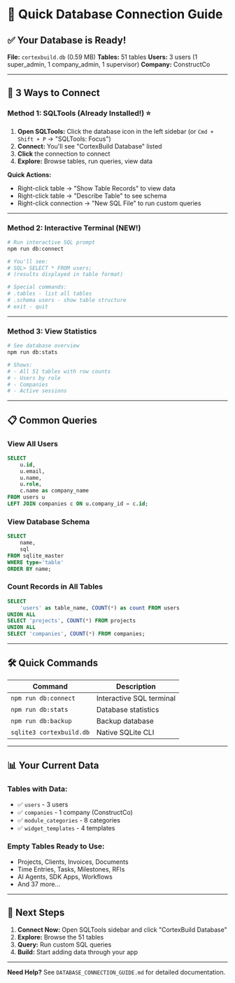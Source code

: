 # 🎯 Quick Database Connection Guide

## ✅ Your Database is Ready!

**File:** `cortexbuild.db` (0.59 MB)
**Tables:** 51 tables
**Users:** 3 users (1 super_admin, 1 company_admin, 1 supervisor)
**Company:** ConstructCo

---

## 🚀 3 Ways to Connect

### Method 1: SQLTools (Already Installed!) ⭐

1. **Open SQLTools:** Click the database icon in the left sidebar (or `Cmd + Shift + P` → "SQLTools: Focus")
2. **Connect:** You'll see "CortexBuild Database" listed
3. **Click** the connection to connect
4. **Explore:** Browse tables, run queries, view data

**Quick Actions:**
- Right-click table → "Show Table Records" to view data
- Right-click table → "Describe Table" to see schema
- Right-click connection → "New SQL File" to run custom queries

---

### Method 2: Interactive Terminal (NEW!)

```bash
# Run interactive SQL prompt
npm run db:connect

# You'll see:
# SQL> SELECT * FROM users;
# (results displayed in table format)

# Special commands:
# .tables - list all tables
# .schema users - show table structure
# exit - quit
```

---

### Method 3: View Statistics

```bash
# See database overview
npm run db:stats

# Shows:
# - All 51 tables with row counts
# - Users by role
# - Companies
# - Active sessions
```

---

## 📋 Common Queries

### View All Users
```sql
SELECT
    u.id,
    u.email,
    u.name,
    u.role,
    c.name as company_name
FROM users u
LEFT JOIN companies c ON u.company_id = c.id;
```

### View Database Schema
```sql
SELECT
    name,
    sql
FROM sqlite_master
WHERE type='table'
ORDER BY name;
```

### Count Records in All Tables
```sql
SELECT
    'users' as table_name, COUNT(*) as count FROM users
UNION ALL
SELECT 'projects', COUNT(*) FROM projects
UNION ALL
SELECT 'companies', COUNT(*) FROM companies;
```

---

## 🛠️ Quick Commands

| Command | Description |
|---------|-------------|
| `npm run db:connect` | Interactive SQL terminal |
| `npm run db:stats` | Database statistics |
| `npm run db:backup` | Backup database |
| `sqlite3 cortexbuild.db` | Native SQLite CLI |

---

## 📊 Your Current Data

### Tables with Data:
- ✅ `users` - 3 users
- ✅ `companies` - 1 company (ConstructCo)
- ✅ `module_categories` - 8 categories
- ✅ `widget_templates` - 4 templates

### Empty Tables Ready to Use:
- Projects, Clients, Invoices, Documents
- Time Entries, Tasks, Milestones, RFIs
- AI Agents, SDK Apps, Workflows
- And 37 more...

---

## 🎯 Next Steps

1. **Connect Now:** Open SQLTools sidebar and click "CortexBuild Database"
2. **Explore:** Browse the 51 tables
3. **Query:** Run custom SQL queries
4. **Build:** Start adding data through your app

---

**Need Help?** See `DATABASE_CONNECTION_GUIDE.md` for detailed documentation.
